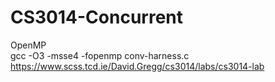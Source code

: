 # CS3014-Concurrent
OpenMP  
gcc -O3 -msse4 -fopenmp conv-harness.c  
https://www.scss.tcd.ie/David.Gregg/cs3014/labs/cs3014-lab  
